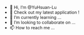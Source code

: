 - 👋 Hi, I’m @YuHsuan-Lu
- 👀 Check out my latest application !
- 🌱 I’m currently learning ...
- 💞️ I’m looking to collaborate on ...
- 📫 How to reach me ...

<!---
YuHsuan-Lu/YuHsuan-Lu is a ✨ special ✨ repository because its `README.md` (this file) appears on your GitHub profile.
You can click the Preview link to take a look at your changes.
--->
